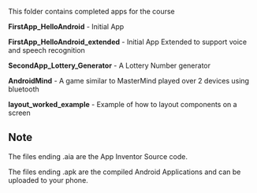 This folder contains completed apps for the course


**FirstApp_HelloAndroid** - Initial App

**FirstApp_HelloAndroid_extended** - Initial App Extended to support voice and speech recognition

**SecondApp_Lottery_Generator** - A Lottery Number generator

**AndroidMind** - A game similar to MasterMind played over 2 devices using bluetooth

**layout_worked_example** - Example of how to layout components on a screen


## Note

The files ending .aia are the App Inventor Source code.

The files ending .apk are the compiled Android Applications and can be uploaded to your phone.
